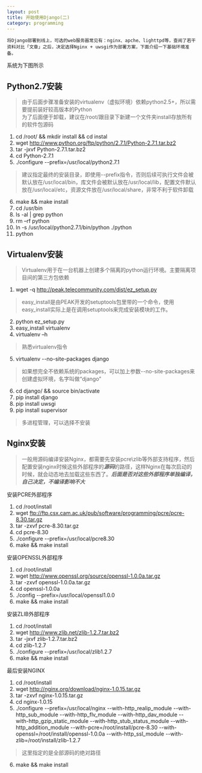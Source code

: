 ```yaml
---
layout: post
title: 开始使用Django(二)
category: programming
---  
```


    将Django部署到线上，可选的web服务器常见有：nginx、apche、lighttpd等，查阅了若干资料对比「文章」之后，决定选择Nginx + uwsgi作为部署方案，下面介绍一下基础环境准备。

系统为下图所示
<img></img>


Python2.7安装
--------------
> 由于后面步骤准备安装的virtualenv（虚拟环境）依赖python2.5+，所以需要提前装好较高版本的Python  
> 为了后面便于卸载，建议在/root/跟目录下新建一个文件夹install存放所有的软件包源码

1. cd /root/ && mkdir install && cd instal
2. wget http://www.python.org/ftp/python/2.7.1/Python-2.7.1.tar.bz2
3. tar -jxvf Python-2.7.1.tar.bz2
4. cd Python-2.7.1
5. ./configure --prefix=/usr/local/python2.7.1
> 建议指定最终的安装目录，即使用--prefix指令，否则后续可执行文件会被默认放在/usr/local/bin，库文件会被默认放在/usr/local/lib，配置文件默认放在/usr/local/etc，资源文件放在/usr/local/share，非常不利于软件卸载
6. make && make install
7. cd /usr/bin  
8. ls -al | grep python  
9. rm –rf python 
10. ln -s /usr/local/python2.7.1/bin/python ./python
11. python

Virtualenv安装
--------------
> Virtualenv用于在一台机器上创建多个隔离的python运行环境。主要隔离项目间的第三方包依赖

1. wget -q http://peak.telecommunity.com/dist/ez_setup.py
> easy_install是由PEAK开发的setuptools包里带的一个命令，使用easy_install实际上是在调用setuptools来完成安装模块的工作。
2. python ez_setup.py
3. easy_install virtualenv
4. virtualenv –h    
>  熟悉virtualenv指令
5. virtualenv --no-site-packages django    
>  如果想完全不依赖系统的packages，可以加上参数--no-site-packages来创建虚拟环境，名字叫做“django”
6. cd django/ && source bin/activate
7. pip install django
8. pip install uwsgi  
9. pip install supervisor  
> 多进程管理，可以选择不安装

Nginx安装
--------------
> 一般用源码编译安装Nginx，都需要先安装pcre\zlib等外部支持程序，然后配置安装nginx时候这些外部程序的***源码***的路径，这样Nginx在每次启动的时候，就会动态地去加载这些东西了。***后面是否对这些外部程序单独编译，自己决定，不编译影响不大***

安装PCRE外部程序  
1. cd /root/install  
2. wget ftp://ftp.csx.cam.ac.uk/pub/software/programming/pcre/pcre-8.30.tar.gz  
3. tar -zxvf pcre-8.30.tar.gz  
4. cd pcre-8.30  
5. ./configure --prefix=/usr/local/pcre8.30  
6. make && make install

安装OPENSSL外部程序  
1. cd /root/install  
2. wget http://www.openssl.org/source/openssl-1.0.0a.tar.gz  
3. tar -zxvf openssl-1.0.0a.tar.gz  
4. cd openssl-1.0.0a  
5. ./config --prefix=/usr/local/openssl1.0.0  
6. make && make install 

安装ZLIB外部程序  
1. cd /root/install  
2. wget http://www.zlib.net/zlib-1.2.7.tar.bz2  
3. tar -jxvf zlib-1.2.7.tar.bz2  
4. cd zlib-1.2.7  
5. ./configure --prefix=/usr/local/zlib1.2.7  
6. make && make install  

最后安装NGINX  
1. cd /root/install  
2. wget http://nginx.org/download/nginx-1.0.15.tar.gz  
3. tar -zxvf nginx-1.0.15.tar.gz  
4. cd nginx-1.0.15  
5. ./configure --prefix=/usr/local/nginx --with-http_realip_module --with-http_sub_module --with-http_flv_module --with-http_dav_module --with-http_gzip_static_module --with-http_stub_status_module --with-http_addition_module --with-pcre=/root/install/pcre-8.30 --with-openssl=/root/install/openssl-1.0.0a --with-http_ssl_module --with-zlib=/root/install/zlib-1.2.7  
> 这里指定的是全部源码的绝对路径  
6. make && make install

